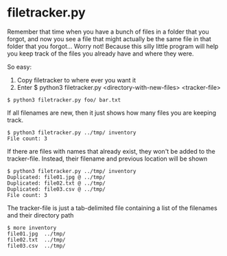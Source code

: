 # filetracker.py

Remember that time when you have a bunch of files in a folder that you forgot, and now you see a file that might actually be the same file in that folder that you forgot...
Worry not! Because this silly little program will help you keep track of the files you already have and where they were.

So easy:
1. Copy filetracker to where ever you want it
2. Enter $ python3 filetracker.py \<directory-with-new-files\> \<tracker-file\>

```
$ python3 filetracker.py foo/ bar.txt
```

If all filenames are new, then it just shows how many files you are keeping track.

```
$ python3 filetracker.py ../tmp/ inventory
File count: 3
```

If there are files with names that already exist, they won't be added to the tracker-file. Instead, their filename and previous location will be shown

```
$ python3 filetracker.py ../tmp/ inventory
Duplicated: file01.jpg @ ../tmp/
Duplicated: file02.txt @ ../tmp/
Duplicated: file03.csv @ ../tmp/
File count: 3
```

The tracker-file is just a tab-delimited file containing a list of the filenames and their directory path

```
$ more inventory
file01.jpg	../tmp/
file02.txt	../tmp/
file03.csv	../tmp/
```
